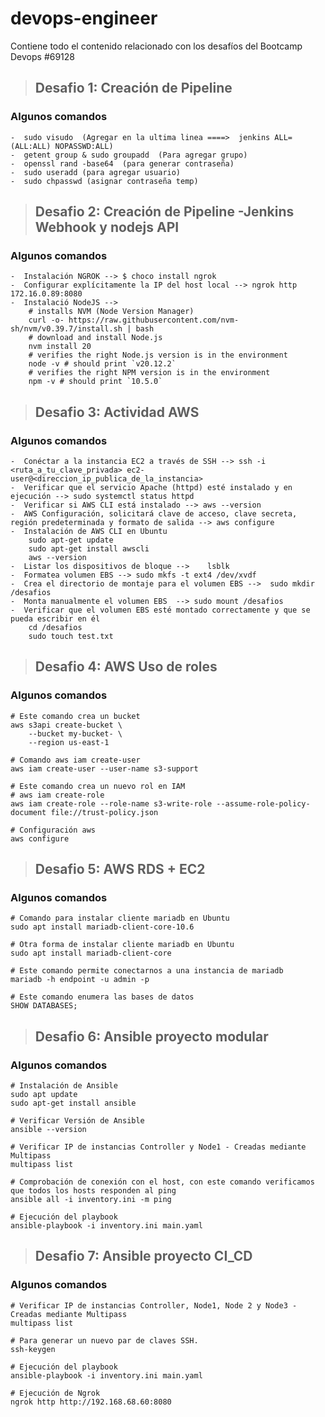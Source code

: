 # devops-engineer
Contiene todo el contenido relacionado con los desafíos  del Bootcamp Devops #69128

>## Desafio 1: Creación de Pipeline

### Algunos comandos
```
-  sudo visudo  (Agregar en la ultima linea ====>  jenkins ALL=(ALL:ALL) NOPASSWD:ALL)
-  getent group & sudo groupadd  (Para agregar grupo)
-  openssl rand -base64  (para generar contraseña)
-  sudo useradd (para agregar usuario)
-  sudo chpasswd (asignar contraseña temp)
```

>## Desafio 2: Creación de Pipeline -Jenkins Webhook y nodejs API

### Algunos comandos
```
-  Instalación NGROK --> $ choco install ngrok
-  Configurar explícitamente la IP del host local --> ngrok http 172.16.0.89:8080
-  Instalació NodeJS -->
    # installs NVM (Node Version Manager)
    curl -o- https://raw.githubusercontent.com/nvm-sh/nvm/v0.39.7/install.sh | bash
    # download and install Node.js
    nvm install 20
    # verifies the right Node.js version is in the environment
    node -v # should print `v20.12.2`
    # verifies the right NPM version is in the environment
    npm -v # should print `10.5.0`
```
>## Desafio 3: Actividad AWS

### Algunos comandos
```
-  Conéctar a la instancia EC2 a través de SSH --> ssh -i <ruta_a_tu_clave_privada> ec2-user@<direccion_ip_publica_de_la_instancia>
-  Verificar que el servicio Apache (httpd) esté instalado y en ejecución --> sudo systemctl status httpd
-  Verificar si AWS CLI está instalado --> aws --version
-  AWS Configuración, solicitará clave de acceso, clave secreta, región predeterminada y formato de salida --> aws configure
-  Instalación de AWS CLI en Ubuntu
    sudo apt-get update
    sudo apt-get install awscli
    aws --version
-  Listar los dispositivos de bloque -->    lsblk
-  Formatea volumen EBS --> sudo mkfs -t ext4 /dev/xvdf
-  Crea el directorio de montaje para el volumen EBS -->  sudo mkdir /desafios
-  Monta manualmente el volumen EBS  --> sudo mount /desafios
-  Verificar que el volumen EBS esté montado correctamente y que se pueda escribir en él
    cd /desafios
    sudo touch test.txt
```

>## Desafio 4: AWS Uso de roles

### Algunos comandos
```
# Este comando crea un bucket
aws s3api create-bucket \
    --bucket my-bucket- \
    --region us-east-1

# Comando aws iam create-user
aws iam create-user --user-name s3-support

# Este comando crea un nuevo rol en IAM
# aws iam create-role
aws iam create-role --role-name s3-write-role --assume-role-policy-document file://trust-policy.json

# Configuración aws
aws configure
```
>## Desafio 5: AWS RDS + EC2

### Algunos comandos
```
# Comando para instalar cliente mariadb en Ubuntu
sudo apt install mariadb-client-core-10.6

# Otra forma de instalar cliente mariadb en Ubuntu
sudo apt install mariadb-client-core

# Este comando permite conectarnos a una instancia de mariadb
mariadb -h endpoint -u admin -p

# Este comando enumera las bases de datos 
SHOW DATABASES; 
```
>## Desafio 6: Ansible proyecto modular

### Algunos comandos
```
# Instalación de Ansible
sudo apt update
sudo apt-get install ansible

# Verificar Versión de Ansible
ansible --version

# Verificar IP de instancias Controller y Node1 - Creadas mediante Multipass
multipass list

# Comprobación de conexión con el host, con este comando verificamos que todos los hosts responden al ping
ansible all -i inventory.ini -m ping

# Ejecución del playbook
ansible-playbook -i inventory.ini main.yaml 

```
>## Desafio 7: Ansible proyecto CI_CD

### Algunos comandos
```
# Verificar IP de instancias Controller, Node1, Node 2 y Node3 - Creadas mediante Multipass
multipass list

# Para generar un nuevo par de claves SSH.
ssh-keygen

# Ejecución del playbook
ansible-playbook -i inventory.ini main.yaml

# Ejecución de Ngrok
ngrok http http://192.168.68.60:8080



```
